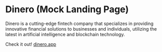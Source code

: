 # Dinero (Mock Landing Page)

Dinero is a cutting-edge fintech company that specializes in providing innovative financial solutions to businesses and individuals, utilizing the latest in artificial intelligence and blockchain technology.

Check it out! [dinero.app](dinero-fintech.netlify.app)
